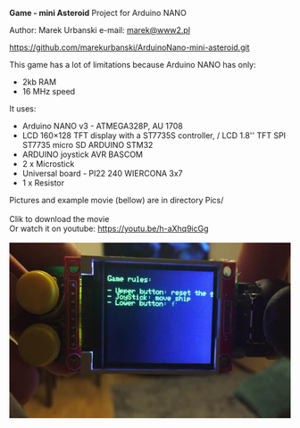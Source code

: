 <b>Game - mini Asteroid</b>
Project for Arduino NANO

Author: Marek Urbanski
e-mail: marek@www2.pl

https://github.com/marekurbanski/ArduinoNano-mini-asteroid.git
 

This game has a lot of limitations because Arduino NANO has only: 
- 2kb RAM
- 16 MHz speed
 
It uses:

 - Arduino NANO v3 - ATMEGA328P, AU 1708
 - LCD 160×128 TFT display with a ST7735S controller,  / LCD 1.8'' TFT SPI ST7735 micro SD ARDUINO STM32
 - ARDUINO joystick AVR BASCOM
 - 2 x Microstick
 - Universal board - PI22 240 WIERCONA 3x7
 - 1 x Resistor


Pictures and example movie (bellow) are in directory Pics/<br><br>
Clik to download the movie<br>
Or watch it on youtube: https://youtu.be/h-aXhq9icGg<br><br>
<a href="https://github.com/marekurbanski/ArduinoNano-mini-asteroid/raw/master/Pics/movie.mp4">
<img src="https://github.com/marekurbanski/ArduinoNano-mini-asteroid/raw/master/Pics/movie.jpg">
</a>
<br>